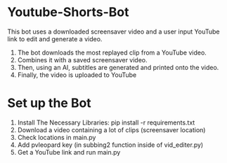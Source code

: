 # Youtube-Shorts-Bot
 This bot uses a downloaded screensaver video and a user input YouTube link to edit and generate a video.
1. The bot downloads the most replayed clip from a YouTube video. 
2. Combines it with a saved screensaver video.
3. Then, using an AI, subtitles are generated and printed onto the video. 
4. Finally, the video is uploaded to YouTube
# Set up the Bot
 1. Install The Necessary Libraries: pip install -r requirements.txt<br>
2. Download a video containing a lot of clips (screensaver location)
3. Check locations in main.py
4. Add pvleopard key (in subbing2 function inside of vid_editer.py)
5. Get a YouTube link and run main.py
